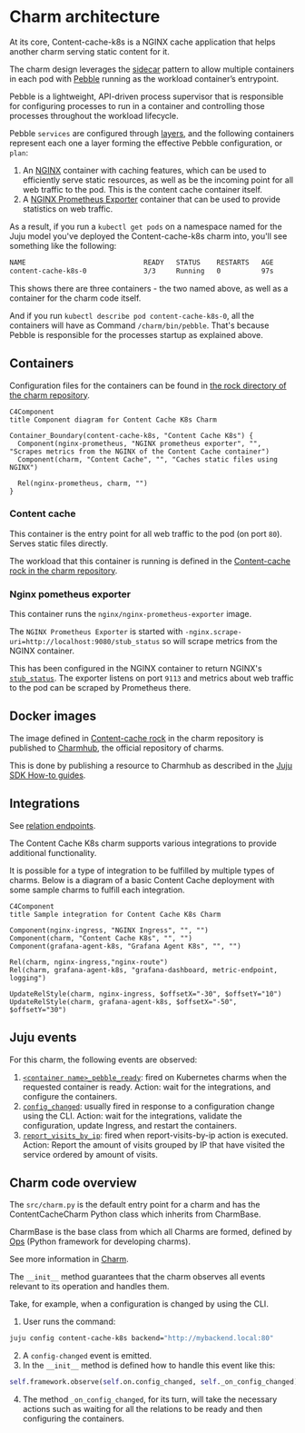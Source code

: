 # Charm architecture

At its core, Content-cache-k8s is a NGINX cache application that helps another charm serving static content for it.

The charm design leverages the [sidecar](https://kubernetes.io/blog/2015/06/the-distributed-system-toolkit-patterns/#example-1-sidecar-containers) pattern to allow multiple containers in each pod with [Pebble](https://juju.is/docs/sdk/pebble) running as the workload container’s entrypoint.

Pebble is a lightweight, API-driven process supervisor that is responsible for configuring processes to run in a container and controlling those processes throughout the workload lifecycle.

Pebble `services` are configured through [layers](https://github.com/canonical/pebble#layer-specification), and the following containers represent each one a layer forming the effective Pebble configuration, or `plan`:

1. An [NGINX](https://www.nginx.com/) container with caching features, which can be used to efficiently serve static resources, as well as be the incoming point for all web traffic to the pod. This is the content cache container itself.
2. A [NGINX Prometheus Exporter](https://github.com/nginxinc/nginx-prometheus-exporter) container that can be used to provide statistics on web traffic.

As a result, if you run a `kubectl get pods` on a namespace named for the Juju model you've deployed the Content-cache-k8s charm into, you'll see something like the following:

```bash
NAME                             READY   STATUS    RESTARTS   AGE
content-cache-k8s-0              3/3     Running   0          97s

```

This shows there are three containers - the two named above, as well as a container for the charm code itself.

And if you run `kubectl describe pod content-cache-k8s-0`, all the containers will have as Command ```/charm/bin/pebble```. That's because Pebble is responsible for the processes startup as explained above.

## Containers

Configuration files for the containers can be found in [the rock directory of the charm repository](https://github.com/canonical/content-cache-k8s-operator/tree/main/content-cache_rock).

```mermaid
C4Component
title Component diagram for Content Cache K8s Charm

Container_Boundary(content-cache-k8s, "Content Cache K8s") {
  Component(nginx-prometheus, "NGINX prometheus exporter", "", "Scrapes metrics from the NGINX of the Content Cache container")
  Component(charm, "Content Cache", "", "Caches static files using NGINX")

  Rel(nginx-prometheus, charm, "")
}
```

### Content cache

This container is the entry point for all web traffic to the pod (on port `80`). Serves static files directly.

The workload that this container is running is defined in the [Content-cache rock in the charm repository](https://github.com/canonical/content-cache-k8s-operator/blob/main/content-cache_rock/rockcraft.yaml).

### Nginx pometheus exporter

This container runs the `nginx/nginx-prometheus-exporter` image.

The `NGINX Prometheus Exporter` is started with `-nginx.scrape-uri=http://localhost:9080/stub_status` so will scrape metrics from the NGINX container.

This has been configured in the NGINX container to return NGINX's [`stub_status`](http://nginx.org/en/docs/http/ngx_http_stub_status_module.html). The exporter listens on port `9113` and metrics about web traffic to the pod can be scraped by Prometheus there.

## Docker images

The image defined in [Content-cache rock](https://github.com/canonical/content-cache-k8s-operator/blob/main/content-cache_rock/rockcraft.yaml) in the charm repository is published to [Charmhub](https://charmhub.io/), the official repository of charms.

This is done by publishing a resource to Charmhub as described in the [Juju SDK How-to guides](https://juju.is/docs/sdk/publishing).

## Integrations

See [relation endpoints](https://charmhub.io/content-cache-k8s/docs/reference-integrations).

The Content Cache K8s charm supports various integrations to provide additional functionality.

It is possible for a type of integration to be fulfilled by multiple types of charms.
Below is a diagram of a basic Content Cache deployment with some sample charms to fulfill each integration.

```mermaid
C4Component
title Sample integration for Content Cache K8s Charm

Component(nginx-ingress, "NGINX Ingress", "", "")
Component(charm, "Content Cache K8s", "", "")
Component(grafana-agent-k8s, "Grafana Agent K8s", "", "")

Rel(charm, nginx-ingress,"nginx-route")
Rel(charm, grafana-agent-k8s, "grafana-dashboard, metric-endpoint, logging")

UpdateRelStyle(charm, nginx-ingress, $offsetX="-30", $offsetY="10")
UpdateRelStyle(charm, grafana-agent-k8s, $offsetX="-50", $offsetY="30")
```

## Juju events

For this charm, the following events are observed:

1. [`<container name>_pebble_ready`](https://documentation.ubuntu.com/juju/3.6/reference/hook/#container-pebble-ready): fired on Kubernetes charms when the requested container is ready.
Action: wait for the integrations, and configure the containers.
2. [`config_changed`](https://documentation.ubuntu.com/juju/3.6/reference/hook/#config-changed): usually fired in response to a configuration change using the CLI.
Action: wait for the integrations, validate the configuration, update Ingress, and restart the containers.
3. [`report_visits_by_ip`](https://charmhub.io/content-cache-k8s/actions): fired when report-visits-by-ip action is executed.
Action: Report the amount of visits grouped by IP that have visited the service ordered by amount of visits.

## Charm code overview

The `src/charm.py` is the default entry point for a charm and has the ContentCacheCharm Python class which inherits from CharmBase.

CharmBase is the base class from which all Charms are formed, defined by [Ops](https://juju.is/docs/sdk/ops) (Python framework for developing charms).

See more information in [Charm](https://documentation.ubuntu.com/juju/3.6/reference/charm/).

The `__init__` method guarantees that the charm observes all events relevant to its operation and handles them.

Take, for example, when a configuration is changed by using the CLI.

1. User runs the command:
```bash
juju config content-cache-k8s backend="http://mybackend.local:80"
```
2. A `config-changed` event is emitted.
3. In the `__init__` method is defined how to handle this event like this:
```python
self.framework.observe(self.on.config_changed, self._on_config_changed)
```
4. The method `_on_config_changed`, for its turn, will take the necessary actions such as waiting for all the relations to be ready and then configuring the containers.